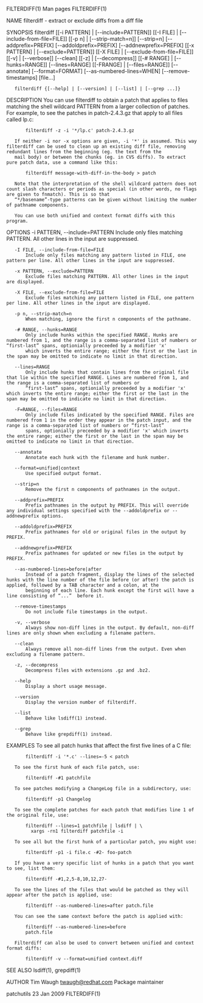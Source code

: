 FILTERDIFF(1)                                                                                   Man pages                                                                                   FILTERDIFF(1)

NAME
       filterdiff - extract or exclude diffs from a diff file

SYNOPSIS
       filterdiff [[-i PATTERN] | [--include=PATTERN]] [[-I FILE] | [--include-from-file=FILE]] [[-p n] | [--strip-match=n]] [--strip=n] [--addprefix=PREFIX] [--addoldprefix=PREFIX]
                  [--addnewprefix=PREFIX] [[-x PATTERN] | [--exclude=PATTERN]] [[-X FILE] | [--exclude-from-file=FILE]] [[-v] | [--verbose]] [--clean] [[-z] | [--decompress]] [[-# RANGE] |
                  [--hunks=RANGE]] [--lines=RANGE] [[-FRANGE] | [--files=RANGE]] [--annotate] [--format=FORMAT] [--as-numbered-lines=WHEN] [--remove-timestamps] [file...]

       filterdiff {[--help] | [--version] | [--list] | [--grep ...]}

DESCRIPTION
       You can use filterdiff to obtain a patch that applies to files matching the shell wildcard PATTERN from a larger collection of patches. For example, to see the patches in patch-2.4.3.gz that
       apply to all files called lp.c:

           filterdiff -z -i '*/lp.c' patch-2.4.3.gz

       If neither -i nor -x options are given, -i '*' is assumed. This way filterdiff can be used to clean up an existing diff file, removing redundant lines from the beginning (eg. the text from the
       mail body) or between the chunks (eg. in CVS diffs). To extract pure patch data, use a command like this:

           filterdiff message-with-diff-in-the-body > patch

       Note that the interpretation of the shell wildcard pattern does not count slash characters or periods as special (in other words, no flags are given to fnmatch). This is so that
       “*/basename”-type patterns can be given without limiting the number of pathname components.

       You can use both unified and context format diffs with this program.

OPTIONS
       -i PATTERN, --include=PATTERN
           Include only files matching PATTERN. All other lines in the input are suppressed.

       -I FILE, --include-from-file=FILE
           Include only files matching any pattern listed in FILE, one pattern per line. All other lines in the input are suppressed.

       -x PATTERN, --exclude=PATTERN
           Exclude files matching PATTERN. All other lines in the input are displayed.

       -X FILE, --exclude-from-file=FILE
           Exclude files matching any pattern listed in FILE, one pattern per line. All other lines in the input are displayed.

       -p n, --strip-match=n
           When matching, ignore the first n components of the pathname.

       -# RANGE, --hunks=RANGE
           Only include hunks within the specified RANGE. Hunks are numbered from 1, and the range is a comma-separated list of numbers or “first-last” spans, optionially preceeded by a modifier 'x'
           which inverts the entire range; either the first or the last in the span may be omitted to indicate no limit in that direction.

       --lines=RANGE
           Only include hunks that contain lines from the original file that lie within the specified RANGE. Lines are numbered from 1, and the range is a comma-separated list of numbers or
           “first-last” spans, optionially preceeded by a modifier 'x' which inverts the entire range; either the first or the last in the span may be omitted to indicate no limit in that direction.

       -F=RANGE, --files=RANGE
           Only include files indicated by the specified RANGE. Files are numbered from 1 in the order they appear in the patch input, and the range is a comma-separated list of numbers or “first-last”
           spans, optionially preceeded by a modifier 'x' which inverts the entire range; either the first or the last in the span may be omitted to indicate no limit in that direction.

       --annotate
           Annotate each hunk with the filename and hunk number.

       --format=unified|context
           Use specified output format.

       --strip=n
           Remove the first n components of pathnames in the output.

       --addprefix=PREFIX
           Prefix pathnames in the output by PREFIX. This will override any individual settings specified with the --addoldprefix or --addnewprefix options.

       --addoldprefix=PREFIX
           Prefix pathnames for old or original files in the output by PREFIX.

       --addnewprefix=PREFIX
           Prefix pathnames for updated or new files in the output by PREFIX.

       --as-numbered-lines=before|after
           Instead of a patch fragment, display the lines of the selected hunks with the line number of the file before (or after) the patch is applied, followed by a TAB character and a colon, at the
           beginning of each line. Each hunk except the first will have a line consisting of “...”  before it.

       --remove-timestamps
           Do not include file timestamps in the output.

       -v, --verbose
           Always show non-diff lines in the output. By default, non-diff lines are only shown when excluding a filename pattern.

       --clean
           Always remove all non-diff lines from the output. Even when excluding a filename pattern.

       -z, --decompress
           Decompress files with extensions .gz and .bz2.

       --help
           Display a short usage message.

       --version
           Display the version number of filterdiff.

       --list
           Behave like lsdiff(1) instead.

       --grep
           Behave like grepdiff(1) instead.

EXAMPLES
       To see all patch hunks that affect the first five lines of a C file:

           filterdiff -i '*.c' --lines=-5 < patch

       To see the first hunk of each file patch, use:

           filterdiff -#1 patchfile

       To see patches modifying a ChangeLog file in a subdirectory, use:

           filterdiff -p1 Changelog

       To see the complete patches for each patch that modifies line 1 of the original file, use:

           filterdiff --lines=1 patchfile | lsdiff | \
             xargs -rn1 filterdiff patchfile -i

       To see all but the first hunk of a particular patch, you might use:

           filterdiff -p1 -i file.c -#2- foo-patch

       If you have a very specific list of hunks in a patch that you want to see, list them:

           filterdiff -#1,2,5-8,10,12,27-

       To see the lines of the files that would be patched as they will appear after the patch is applied, use:

           filterdiff --as-numbered-lines=after patch.file

       You can see the same context before the patch is applied with:

           filterdiff --as-numbered-lines=before
           patch.file

       Filterdiff can also be used to convert between unified and context format diffs:

           filterdiff -v --format=unified context.diff

SEE ALSO
       lsdiff(1), grepdiff(1)

AUTHOR
       Tim Waugh <twaugh@redhat.com>
           Package maintainer

patchutils                                                                                     23 Jan 2009                                                                                  FILTERDIFF(1)
